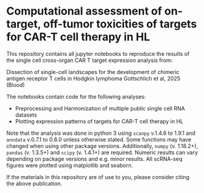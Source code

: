 # Computational assessment of on-target, off-tumor toxicities of targets for CAR-T cell therapy in HL


This repository contains all jupyter notebooks to reproduce the results of the single cell cross-organ CAR T target expression analysis from:

Dissection of single-cell landscapes for the development of chimeric antigen receptor T cells in Hodgkin lymphoma
Gottschlich et al, 2025 (Blood)

The notebooks contain code for the following analyses:

- Preprocessing and Harmonization of multiple public single cell RNA datasets
- Plotting expression patterns of targets for CAR-T cell therapy in HL


Note that the analysis was done in python 3 using ```scanpy``` v.1.4.6 to 1.9.1 and ```anndata``` v.0.7.1 to 0.8.0 unless otherwise stated. 
Some functions may have changed when using other package versions. Additionally, ```numpy``` (v. 1.18.2+), ```pandas``` (v. 1.3.5+) and ```scipy``` (v. 1.4.1+) are required. 
Numeric results can vary depending on package versions and e.g. minor results. All scRNA-seq figures were plotted using matplotlib and seaborn.

If the materials in this repository are of use to you, please consider citing the above publication.
